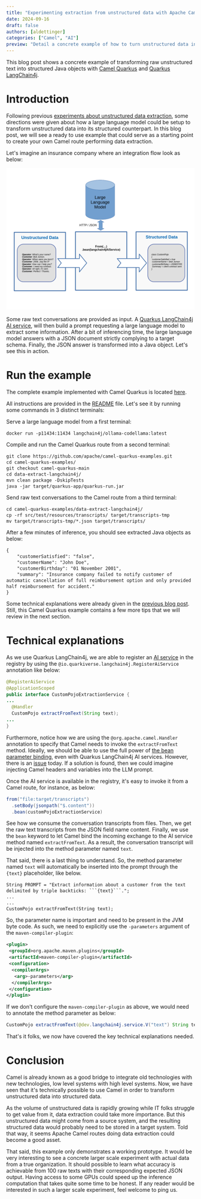 ```yaml
---
title: "Experimenting extraction from unstructured data with Apache Camel and LangChain4j"
date: 2024-09-16
draft: false
authors: [aldettinger]
categories: ["Camel", "AI"]
preview: "Detail a concrete example of how to turn unstructured data into structured data with Camel Quarkus and Quarkus LangChain4j."
---
```


This blog post shows a concrete example of transforming raw unstructured text into structured Java objects with [Camel Quarkus](/camel-quarkus/3.8.x/index.html) and [Quarkus LangChain4j](https://docs.quarkiverse.io/quarkus-langchain4j/dev/index.html).

# Introduction

Following previous [experiments about unstructured data extraction](/blog/2024/07/data-extraction-first-experiment/), some directions were given about how a large language model could be setup to transform unstructured data into its structured counterpart. In this blog post, we will see a ready to use example that could serve as a starting point to create your own Camel route performing data extraction.

Let's imagine an insurance company where an integration flow look as below:

![Transform unstructured raw text to a structured Java object](./unstructured-raw-text-to-structured-java-object.png)

Some raw text conversations are provided as input. A [Quarkus LangChain4j AI service](https://docs.quarkiverse.io/quarkus-langchain4j/dev/ai-services.html), will then build a prompt requesting a large language model to extract some information. After a bit of inferencing time, the large language model answers with a JSON document strictly complying to a target schema. Finally, the JSON answer is transformed into a Java object. Let's see this in action.

# Run the example

The complete example implemented with Camel Quarkus is located [here](https://github.com/apache/camel-quarkus-examples/tree/camel-quarkus-main/data-extract-langchain4j).

All instructions are provided in the [README](https://github.com/apache/camel-quarkus-examples/blob/camel-quarkus-main/data-extract-langchain4j/README.adoc) file.
Let's see it by running some commands in 3 distinct terminals:

Serve a large language model from a first terminal:

```shell
docker run -p11434:11434 langchain4j/ollama-codellama:latest
```

Compile and run the Camel Quarkus route from a second terminal:

```shell
git clone https://github.com/apache/camel-quarkus-examples.git
cd camel-quarkus-examples/
git checkout camel-quarkus-main
cd data-extract-langchain4j/
mvn clean package -DskipTests
java -jar target/quarkus-app/quarkus-run.jar
```

Send raw text conversations to the Camel route from a third terminal:

```shell
cd camel-quarkus-examples/data-extract-langchain4j/
cp -rf src/test/resources/transcripts/ target/transcripts-tmp
mv target/transcripts-tmp/*.json target/transcripts/
```

After a few minutes of inference, you should see extracted Java objects as below:

```shell
{
    "customerSatisfied": "false",
    "customerName": "John Doe",
    "customerBirthday": "01 November 2001",
    "summary": "Insurance company failed to notify customer of automatic cancellation of full reimbursement option and only provided half reimbursement for accident."
}
```

Some technical explanations were already given in the [previous blog post](/blog/2024/07/data-extraction-first-experiment/).
Still, this Camel Quarkus example contains a few more tips that we will review in the next section.

# Technical explanations

As we use Quarkus LangChain4j, we are able to register an [AI service](https://docs.quarkiverse.io/quarkus-langchain4j/dev/ai-services.html) in the registry by using the `@io.quarkiverse.langchain4j.RegisterAiService` annotation like below:

```java
@RegisterAiService
@ApplicationScoped
public interface CustomPojoExtractionService {
...
  @Handler
  CustomPojo extractFromText(String text);
...
}
```

Furthermore, notice how we are using the `@org.apache.camel.Handler` annotation to specify that Camel needs to invoke the `extractFromText` method.
Ideally, we should be able to use the full power of [the bean parameter binding](/manual/bean-binding.html#_parameter_binding), even with Quarkus LangChain4j AI services.
However, there is an [issue](https://github.com/quarkiverse/quarkus-langchain4j/issues/888) today.
If a solution is found, then we could imagine injecting Camel headers and variables into the LLM prompt.

Once the AI service is available in the registry, it's easy to invoke it from a Camel route, for instance, as below:

```java
from("file:target/transcripts")
  .setBody(jsonpath("$.content"))
  .bean(customPojoExtractionService)
```

See how we consume the conversation transcripts from files.
Then, we get the raw text transcripts from the JSON field name content.
Finally, we use the `bean` keyword to let Camel bind the incoming exchange to the AI service method named `extractFromText`.
As a result, the conversation transcript will be injected into the method parameter named `text`.

That said, there is a last thing to understand.
So, the method parameter named `text` will automatically be inserted into the prompt through the `{text}` placeholder, like below.

```
String PROMPT = "Extract information about a customer from the text delimited by triple backticks: ```{text}```.";
...
...
CustomPojo extractFromText(String text);
```

So, the parameter name is important and need to be present in the JVM byte code.
As such, we need to explicitly use the `-parameters` argument of the `maven-compiler-plugin`:

```xml
<plugin>
 <groupId>org.apache.maven.plugins</groupId>
 <artifactId>maven-compiler-plugin</artifactId>
 <configuration>
  <compilerArgs>
   <arg>-parameters</arg>
  </compilerArgs>
 </configuration>
</plugin>
```

If we don't configure the `maven-compiler-plugin` as above, we would need to annotate the method parameter as below:

```java
CustomPojo extractFromText(@dev.langchain4j.service.V("text") String text);
```

That's it folks, we now have covered the key technical explanations needed.

# Conclusion

Camel is already known as a good bridge to integrate old technologies with new technologies, low level systems with high level systems.
Now, we have seen that it's technically possible to use Camel in order to transform unstructured data into structured data.

As the volume of unstructured data is rapidly growing while IT folks struggle to get value from it, data extraction could take more importance.
But this unstructured data might come from a source system, and the resulting structured data would probably need to be stored in a target system.
Told that way, it seems Apache Camel routes doing data extraction could become a good asset.

That said, this example only demonstrates a working prototype.
It would be very interesting to see a concrete larger scale experiment with actual data from a true organization.
It should possible to learn what accuracy is achievable from 100 raw texts with their corresponding expected JSON output.
Having access to some GPUs could speed up the inference computation that takes quite some time to be honest.
If any reader would be interested in such a larger scale experiment, feel welcome to ping us.
